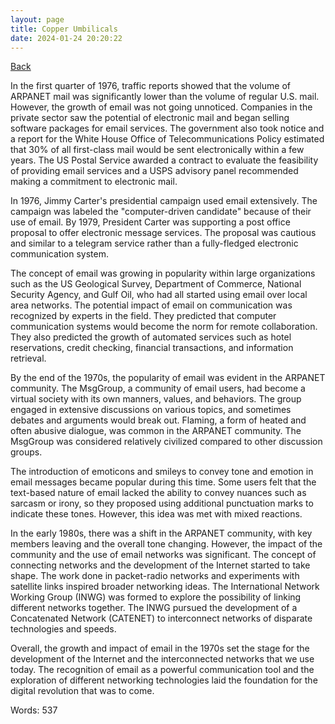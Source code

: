 ```yaml
---
layout: page
title: Copper Umbilicals
date: 2024-01-24 20:20:22
---
```


[Back](./)


In the first quarter of 1976, traffic reports showed that the volume of ARPANET mail was significantly lower than the volume of regular U.S. mail. However, the growth of email was not going unnoticed. Companies in the private sector saw the potential of electronic mail and began selling software packages for email services. The government also took notice and a report for the White House Office of Telecommunications Policy estimated that 30% of all first-class mail would be sent electronically within a few years. The US Postal Service awarded a contract to evaluate the feasibility of providing email services and a USPS advisory panel recommended making a commitment to electronic mail. 

In 1976, Jimmy Carter's presidential campaign used email extensively. The campaign was labeled the "computer-driven candidate" because of their use of email. By 1979, President Carter was supporting a post office proposal to offer electronic message services. The proposal was cautious and similar to a telegram service rather than a fully-fledged electronic communication system. 

The concept of email was growing in popularity within large organizations such as the US Geological Survey, Department of Commerce, National Security Agency, and Gulf Oil, who had all started using email over local area networks. The potential impact of email on communication was recognized by experts in the field. They predicted that computer communication systems would become the norm for remote collaboration. They also predicted the growth of automated services such as hotel reservations, credit checking, financial transactions, and information retrieval. 

By the end of the 1970s, the popularity of email was evident in the ARPANET community. The MsgGroup, a community of email users, had become a virtual society with its own manners, values, and behaviors. The group engaged in extensive discussions on various topics, and sometimes debates and arguments would break out. Flaming, a form of heated and often abusive dialogue, was common in the ARPANET community. The MsgGroup was considered relatively civilized compared to other discussion groups. 

The introduction of emoticons and smileys to convey tone and emotion in email messages became popular during this time. Some users felt that the text-based nature of email lacked the ability to convey nuances such as sarcasm or irony, so they proposed using additional punctuation marks to indicate these tones. However, this idea was met with mixed reactions. 

In the early 1980s, there was a shift in the ARPANET community, with key members leaving and the overall tone changing. However, the impact of the community and the use of email networks was significant. The concept of connecting networks and the development of the Internet started to take shape. The work done in packet-radio networks and experiments with satellite links inspired broader networking ideas. The International Network Working Group (INWG) was formed to explore the possibility of linking different networks together. The INWG pursued the development of a Concatenated Network (CATENET) to interconnect networks of disparate technologies and speeds. 

Overall, the growth and impact of email in the 1970s set the stage for the development of the Internet and the interconnected networks that we use today. The recognition of email as a powerful communication tool and the exploration of different networking technologies laid the foundation for the digital revolution that was to come.

Words: 537